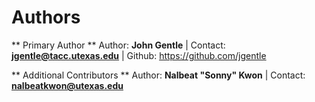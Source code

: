 # Authors

** Primary Author **
Author: **John Gentle** | 
Contact: **jgentle@tacc.utexas.edu** | 
Github: https://github.com/jgentle

** Additional Contributors **
Author: **Nalbeat "Sonny" Kwon** | 
Contact: **nalbeatkwon@utexas.edu**

